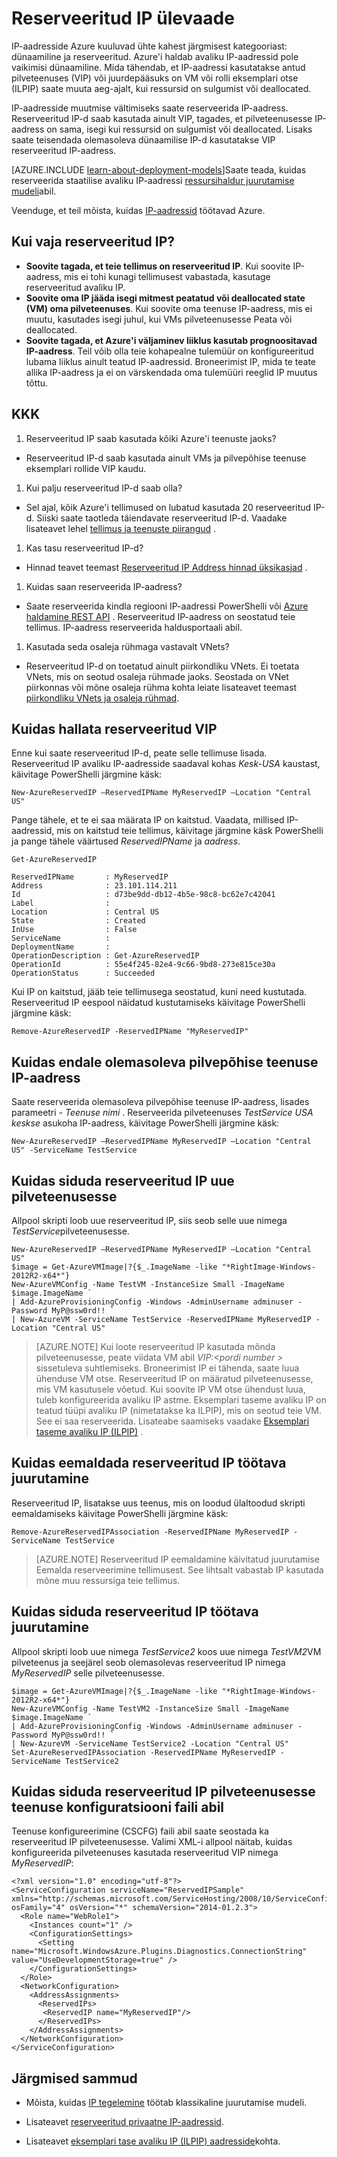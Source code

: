 <properties
   pageTitle="Reserveeritud IP | Microsoft Azure'i"
   description="Reserveeritud IP-d ja kuidas neid hallata mõistmine"
   services="virtual-network"
   documentationCenter="na"
   authors="jimdial"
   manager="carmonm"
   editor="tysonn" />
<tags
   ms.service="virtual-network"
   ms.devlang="na"
   ms.topic="article"
   ms.tgt_pltfrm="na"
   ms.workload="infrastructure-services"
   ms.date="02/10/2016"
   ms.author="jdial" />

# <a name="reserved-ip-overview"></a>Reserveeritud IP ülevaade
IP-aadresside Azure kuuluvad ühte kahest järgmisest kategooriast: dünaamiline ja reserveeritud. Azure'i haldab avaliku IP-aadressid pole vaikimisi dünaamiline. Mida tähendab, et IP-aadressi kasutatakse antud pilveteenuses (VIP) või juurdepääsuks on VM või rolli eksemplari otse (ILPIP) saate muuta aeg-ajalt, kui ressursid on sulgumist või deallocated.

IP-aadresside muutmise vältimiseks saate reserveerida IP-aadress. Reserveeritud IP-d saab kasutada ainult VIP, tagades, et pilveteenusesse IP-aadress on sama, isegi kui ressursid on sulgumist või deallocated. Lisaks saate teisendada olemasoleva dünaamilise IP-d kasutatakse VIP reserveeritud IP-aadress.

[AZURE.INCLUDE [learn-about-deployment-models](../../includes/learn-about-deployment-models-classic-include.md)]Saate teada, kuidas reserveerida staatilise avaliku IP-aadressi [ressursihaldur juurutamise mudeli](virtual-network-ip-addresses-overview-arm.md)abil.

Veenduge, et teil mõista, kuidas [IP-aadressid](virtual-network-ip-addresses-overview-classic.md) töötavad Azure.

## <a name="when-do-i-need-a-reserved-ip"></a>Kui vaja reserveeritud IP?
- **Soovite tagada, et teie tellimus on reserveeritud IP**. Kui soovite IP-aadress, mis ei tohi kunagi tellimusest vabastada, kasutage reserveeritud avaliku IP.  
- **Soovite oma IP jääda isegi mitmest peatatud või deallocated state (VM) oma pilveteenuses**. Kui soovite oma teenuse IP-aadress, mis ei muutu, kasutades isegi juhul, kui VMs pilveteenusesse Peata või deallocated.
- **Soovite tagada, et Azure'i väljaminev liiklus kasutab prognoositavad IP-aadress**. Teil võib olla teie kohapealne tulemüür on konfigureeritud lubama liiklus ainult teatud IP-aadressid. Broneerimist IP, mida te teate allika IP-aadress ja ei on värskendada oma tulemüüri reeglid IP muutus tõttu.

## <a name="faq"></a>KKK
1. Reserveeritud IP saab kasutada kõiki Azure'i teenuste jaoks?  
  - Reserveeritud IP-d saab kasutada ainult VMs ja pilvepõhise teenuse eksemplari rollide VIP kaudu.
1. Kui palju reserveeritud IP-d saab olla?  
  - Sel ajal, kõik Azure'i tellimused on lubatud kasutada 20 reserveeritud IP-d. Siiski saate taotleda täiendavate reserveeritud IP-d. Vaadake lisateavet lehel [tellimus ja teenuste piirangud](../azure-subscription-service-limits.md) .
1. Kas tasu reserveeritud IP-d?
  - Hinnad teavet teemast [Reserveeritud IP Address hinnad üksikasjad](http://go.microsoft.com/fwlink/?LinkID=398482) .
1. Kuidas saan reserveerida IP-aadress?
  - Saate reserveerida kindla regiooni IP-aadressi PowerShelli või [Azure haldamine REST API](https://msdn.microsoft.com/library/azure/dn722420.aspx) . Reserveeritud IP-aadress on seostatud teie tellimus. IP-aadress reserveerida haldusportaali abil.
1. Kasutada seda osaleja rühmaga vastavalt VNets?
  - Reserveeritud IP-d on toetatud ainult piirkondliku VNets. Ei toetata VNets, mis on seotud osaleja rühmade jaoks. Seostada on VNet piirkonnas või mõne osaleja rühma kohta leiate lisateavet teemast [piirkondliku VNets ja osaleja rühmad](virtual-networks-migrate-to-regional-vnet.md).

## <a name="how-to-manage-reserved-vips"></a>Kuidas hallata reserveeritud VIP

Enne kui saate reserveeritud IP-d, peate selle tellimuse lisada. Reserveeritud IP avaliku IP-aadresside saadaval kohas *Kesk-USA* kaustast, käivitage PowerShelli järgmine käsk:

    New-AzureReservedIP –ReservedIPName MyReservedIP –Location "Central US"

Pange tähele, et te ei saa määrata IP on kaitstud. Vaadata, millised IP-aadressid, mis on kaitstud teie tellimus, käivitage järgmine käsk PowerShelli ja pange tähele väärtused *ReservedIPName* ja *aadress*.

    Get-AzureReservedIP

    ReservedIPName       : MyReservedIP
    Address              : 23.101.114.211
    Id                   : d73be9dd-db12-4b5e-98c8-bc62e7c42041
    Label                :
    Location             : Central US
    State                : Created
    InUse                : False
    ServiceName          :
    DeploymentName       :
    OperationDescription : Get-AzureReservedIP
    OperationId          : 55e4f245-82e4-9c66-9bd8-273e815ce30a
    OperationStatus      : Succeeded

Kui IP on kaitstud, jääb teie tellimusega seostatud, kuni need kustutada. Reserveeritud IP eespool näidatud kustutamiseks käivitage PowerShelli järgmine käsk:

    Remove-AzureReservedIP -ReservedIPName "MyReservedIP"

## <a name="how-to-reserve-the-ip-address-of-an-existing-cloud-service"></a>Kuidas endale olemasoleva pilvepõhise teenuse IP-aadress

Saate reserveerida olemasoleva pilvepõhise teenuse IP-aadress, lisades parameetri *- Teenuse nimi* . Reserveerida pilveteenuses *TestService* *USA keskse* asukoha IP-aadress, käivitage PowerShelli järgmine käsk:

    New-AzureReservedIP –ReservedIPName MyReservedIP –Location "Central US" -ServiceName TestService


## <a name="how-to-associate-a-reserved-ip-to-a-new-cloud-service"></a>Kuidas siduda reserveeritud IP uue pilveteenusesse
Allpool skripti loob uue reserveeritud IP, siis seob selle uue nimega *TestService*pilveteenusesse.

    New-AzureReservedIP –ReservedIPName MyReservedIP –Location "Central US"
    $image = Get-AzureVMImage|?{$_.ImageName -like "*RightImage-Windows-2012R2-x64*"}
    New-AzureVMConfig -Name TestVM -InstanceSize Small -ImageName $image.ImageName `
  	| Add-AzureProvisioningConfig -Windows -AdminUsername adminuser -Password MyP@ssw0rd!! `
  	| New-AzureVM -ServiceName TestService -ReservedIPName MyReservedIP -Location "Central US"

>[AZURE.NOTE] Kui loote reserveeritud IP kasutada mõnda pilveteenusesse, peate viidata VM abil *VIP:&lt;pordi number >* sissetuleva suhtlemiseks. Broneerimist IP ei tähenda, saate luua ühenduse VM otse. Reserveeritud IP on määratud pilveteenusesse, mis VM kasutusele võetud. Kui soovite IP VM otse ühendust luua, tuleb konfigureerida avaliku IP astme. Eksemplari taseme avaliku IP on teatud tüüpi avaliku IP (nimetatakse ka ILPIP), mis on seotud teie VM. See ei saa reserveerida. Lisateabe saamiseks vaadake [Eksemplari taseme avaliku IP (ILPIP)](virtual-networks-instance-level-public-ip.md) .

## <a name="how-to-remove-a-reserved-ip-from-a-running-deployment"></a>Kuidas eemaldada reserveeritud IP töötava juurutamine
Reserveeritud IP, lisatakse uus teenus, mis on loodud ülaltoodud skripti eemaldamiseks käivitage PowerShelli järgmine käsk:

    Remove-AzureReservedIPAssociation -ReservedIPName MyReservedIP -ServiceName TestService

>[AZURE.NOTE] Reserveeritud IP eemaldamine käivitatud juurutamise Eemalda reserveerimine tellimusest. See lihtsalt vabastab IP kasutada mõne muu ressursiga teie tellimus.

## <a name="how-to-associate-a-reserved-ip-to-a-running-deployment"></a>Kuidas siduda reserveeritud IP töötava juurutamine
Allpool skripti loob uue nimega *TestService2* koos uue nimega *TestVM2*VM pilveteenus ja seejärel seob olemasolevas reserveeritud IP nimega *MyReservedIP* selle pilveteenusesse.

    $image = Get-AzureVMImage|?{$_.ImageName -like "*RightImage-Windows-2012R2-x64*"}
    New-AzureVMConfig -Name TestVM2 -InstanceSize Small -ImageName $image.ImageName `
  	| Add-AzureProvisioningConfig -Windows -AdminUsername adminuser -Password MyP@ssw0rd!! `
  	| New-AzureVM -ServiceName TestService2 -Location "Central US"
    Set-AzureReservedIPAssociation -ReservedIPName MyReservedIP -ServiceName TestService2

## <a name="how-to-associate-a-reserved-ip-to-a-cloud-service-by-using-a-service-configuration-file"></a>Kuidas siduda reserveeritud IP pilveteenusesse teenuse konfiguratsiooni faili abil
Teenuse konfigureerimine (CSCFG) faili abil saate seostada ka reserveeritud IP pilveteenusesse. Valimi XML-i allpool näitab, kuidas konfigureerida pilveteenuses kasutada reserveeritud VIP nimega *MyReservedIP*:

    <?xml version="1.0" encoding="utf-8"?>
    <ServiceConfiguration serviceName="ReservedIPSample" xmlns="http://schemas.microsoft.com/ServiceHosting/2008/10/ServiceConfiguration" osFamily="4" osVersion="*" schemaVersion="2014-01.2.3">
      <Role name="WebRole1">
        <Instances count="1" />
        <ConfigurationSettings>
          <Setting name="Microsoft.WindowsAzure.Plugins.Diagnostics.ConnectionString" value="UseDevelopmentStorage=true" />
        </ConfigurationSettings>
      </Role>
      <NetworkConfiguration>
        <AddressAssignments>
          <ReservedIPs>
           <ReservedIP name="MyReservedIP"/>
          </ReservedIPs>
        </AddressAssignments>
      </NetworkConfiguration>
    </ServiceConfiguration>

## <a name="next-steps"></a>Järgmised sammud

- Mõista, kuidas [IP tegelemine](virtual-network-ip-addresses-overview-classic.md) töötab klassikaline juurutamise mudeli.

- Lisateavet [reserveeritud privaatne IP-aadressid](virtual-networks-reserved-private-ip.md).

- Lisateavet [eksemplari tase avaliku IP (ILPIP) aadresside](virtual-networks-instance-level-public-ip.md)kohta.
